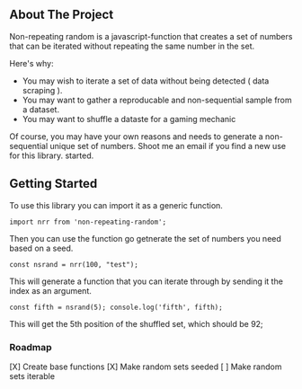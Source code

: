 <a name="readme-top"></a>

<!-- ABOUT THE PROJECT -->

## About The Project

Non-repeating random is a javascript-function that creates a set of numbers that can be iterated without repeating the same number in the set.

Here's why:

- You may wish to iterate a set of data without being detected ( data scraping ).
- You may want to gather a reproducable and non-sequential sample from a dataset.
- You may want to shuffle a dataste for a gaming mechanic

Of course, you may have your own reasons and needs to generate a non-sequential unique set of numbers. Shoot me an email if you find a new use for this library. started.

<!-- GETTING STARTED -->

## Getting Started

To use this library you can import it as a generic function.

`import nrr from 'non-repeating-random';`

Then you can use the function go getnerate the set of numbers you need based on a seed.

`const nsrand = nrr(100, "test");`

This will generate a function that you can iterate through by sending it the index as an argument.

`const fifth = nsrand(5); console.log('fifth', fifth);`

This will get the 5th position of the shuffled set, which should be 92;

### Roadmap

[X] Create base functions
[X] Make random sets seeded
[ ] Make random sets iterable
